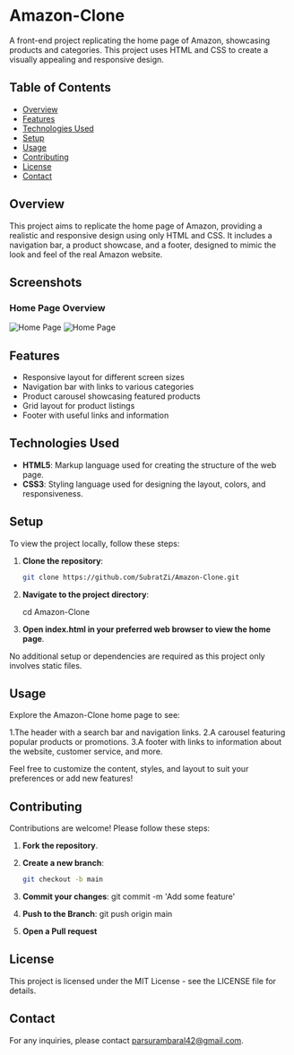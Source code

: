 # Amazon-Clone

A front-end project replicating the home page of Amazon, showcasing products and categories. This project uses HTML and CSS to create a visually appealing and responsive design.

## Table of Contents
- [Overview](#overview)
- [Features](#features)
- [Technologies Used](#technologies-used)
- [Setup](#setup)
- [Usage](#usage)
- [Contributing](#contributing)
- [License](#license)
- [Contact](#contact)

## Overview

This project aims to replicate the home page of Amazon, providing a realistic and responsive design using only HTML and CSS. It includes a navigation bar, a product showcase, and a footer, designed to mimic the look and feel of the real Amazon website.

## Screenshots

### Home Page Overview

![Home Page](/head.png)
![Home Page](/Foot.png)

## Features

- Responsive layout for different screen sizes
- Navigation bar with links to various categories
- Product carousel showcasing featured products
- Grid layout for product listings
- Footer with useful links and information

## Technologies Used

- **HTML5**: Markup language used for creating the structure of the web page.
- **CSS3**: Styling language used for designing the layout, colors, and responsiveness.

## Setup

To view the project locally, follow these steps:

1. **Clone the repository**:
   ```bash
   git clone https://github.com/SubratZi/Amazon-Clone.git

2. **Navigate to the project directory**:

    cd Amazon-Clone

3. **Open index.html in your preferred web browser to view the home page**.

No additional setup or dependencies are required as this project only involves static files.

## Usage
Explore the Amazon-Clone home page to see:

1.The header with a search bar and navigation links.
2.A carousel featuring popular products or promotions.
3.A footer with links to information about the website, customer service, and more.

Feel free to customize the content, styles, and layout to suit your preferences or add new features!

## Contributing

Contributions are welcome! Please follow these steps:

1. **Fork the repository**.

2. **Create a new branch**:
   ```bash
   git checkout -b main

3. **Commit your changes**:
    git commit -m 'Add some feature'

4. **Push to the Branch**:
    git push origin main

5. **Open a Pull request**

## License
This project is licensed under the MIT License - see the LICENSE file for details.

## Contact
For any inquiries, please contact parsurambaral42@gmail.com.

